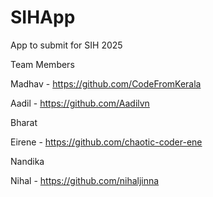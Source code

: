 # SIHApp
App to submit for SIH 2025

Team Members

Madhav  - https://github.com/CodeFromKerala

Aadil   - https://github.com/Aadilvn

Bharat

Eirene  - https://github.com/chaotic-coder-ene

Nandika

Nihal - https://github.com/nihaljinna
